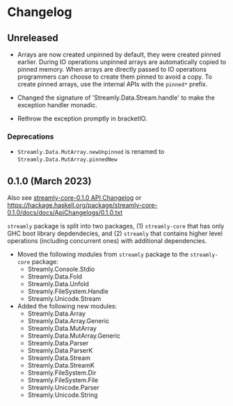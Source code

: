 # Changelog

## Unreleased

* Arrays are now created unpinned by default, they were created pinned
  earlier. During IO operations unpinned arrays are automatically copied
  to pinned memory. When arrays are directly passed to IO operations
  programmers can choose to create them pinned to avoid a copy.  To
  create pinned arrays, use the internal APIs with the `pinned*` prefix.

* Changed the signature of 'Streamly.Data.Stream.handle' to make the exception
  handler monadic.
* Rethrow the exception promptly in bracketIO.

### Deprecations

* `Streamly.Data.MutArray.newUnpinned` is renamed to
  `Streamly.Data.MutArray.pinnedNew`

## 0.1.0 (March 2023)

Also see [streamly-core-0.1.0 API Changelog](/core/docs/ApiChangelogs/0.1.0.txt) or
https://hackage.haskell.org/package/streamly-core-0.1.0/docs/docs/ApiChangelogs/0.1.0.txt

`streamly` package is split into two packages, (1) `streamly-core` that
has only GHC boot library depdendecies, and (2) `streamly` that contains
higher level operations (including concurrent ones) with additional
dependencies.

* Moved the following modules from `streamly` package to the
  `streamly-core` package:
  * Streamly.Console.Stdio
  * Streamly.Data.Fold
  * Streamly.Data.Unfold
  * Streamly.FileSystem.Handle
  * Streamly.Unicode.Stream
* Added the following new modules:
  * Streamly.Data.Array
  * Streamly.Data.Array.Generic
  * Streamly.Data.MutArray
  * Streamly.Data.MutArray.Generic
  * Streamly.Data.Parser
  * Streamly.Data.ParserK
  * Streamly.Data.Stream
  * Streamly.Data.StreamK
  * Streamly.FileSystem.Dir
  * Streamly.FileSystem.File
  * Streamly.Unicode.Parser
  * Streamly.Unicode.String
